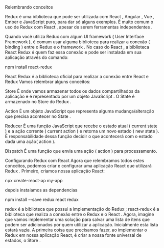 Relembrando conceitos

Redux é uma biblioteca que pode ser utilizada com React , Angular , Vue , Ember e JavaScript puro, para dar só alguns exemplos. É muito comum o uso de Redux com React , apesar de serem ferramentas independentes .

Quando você utiliza Redux com algum UI framework ( User Interface Framework ), é comum usar alguma biblioteca para realizar a conexão ( binding ) entre o Redux e o framework . No caso do React , a biblioteca React Redux é quem faz essa conexão e pode ser instalada em sua aplicação através do comando:

npm install react-redux

React Redux é a biblioteca oficial para realizar a conexão entre React e Redux
Vamos relembrar alguns conceitos:

Store
É onde vamos armazenar todos os dados compartilhados da aplicação e é representado por um objeto JavaScript . O State é armazenado no Store do Redux .

Action
É um objeto JavaScript que representa alguma mudança/alteração que precisa acontecer no State .

Reducer
É uma função JavaScript que recebe o estado atual ( current state ) e a ação corrente ( current action ) e retorna um novo estado ( new state ). É responsabilidade dessa função decidir o que acontecerá com o estado dada uma ação( action ).

Dispatch
É uma função que envia uma ação ( action ) para processamento.


Configurando Redux com React
Agora que relembramos todos estes conceitos, podemos criar e configurar uma aplicação React que utilizará Redux .
Primeiro, criamos nossa aplicação React:

npx create-react-ap my-app

depois instalamos as dependencias

npm install --save redux react redux

redux é a biblioteca que possui a implementação do Redux ;
react-redux é a biblioteca que realiza a conexão entre o Redux e o React .
Agora, imagine que vamos implementar uma solução para salvar uma lista de itens que podem ser adicionados por quem utilizar a aplicação. Inicialmente esta lista estará vazia. A primeira coisa que precisamos fazer, ao implementar o Redux em nossa aplicação React, é criar a nossa fonte universal de estados, o Store .
